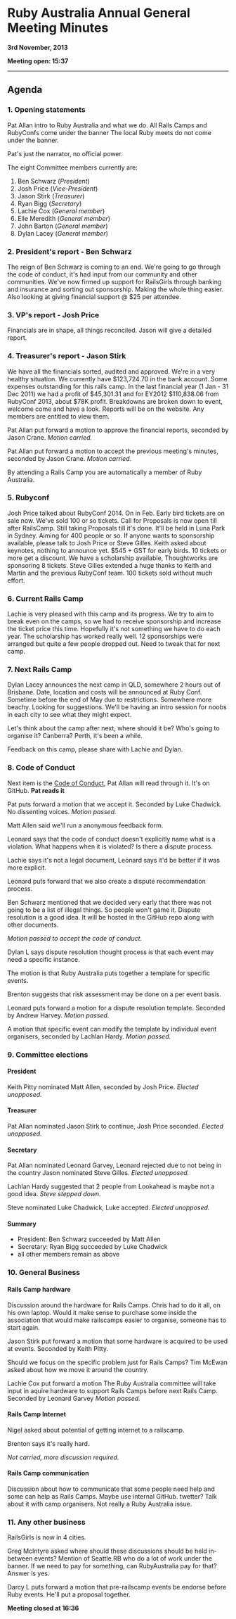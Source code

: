 # Ruby Australia Annual General Meeting Minutes
**3rd November, 2013**

**Meeting open: 15:37**

---

## Agenda

### 1. Opening statements

Pat Allan intro to Ruby Australia and what we do.
All Rails Camps and RubyConfs come under the banner
The local Ruby meets do not come under the banner.

Pat's just the narrator, no official power.

The eight Committee members currently are:

1. Ben Schwarz (*President*)
1. Josh Price (*Vice-President*)
1. Jason Stirk (*Treasurer*)
1. Ryan Bigg (*Secretary*)
1. Lachie Cox (*General member*)
1. Elle Meredith (*General member*)
1. John Barton (*General member*)
1. Dylan Lacey (*General member*)

### 2. President's report - Ben Schwarz

The reign of Ben Schwarz is coming to an end. We're going to go through the code of conduct, it's had input from our community and other communities.
We've now firmed up support for RailsGirls through banking and insurance and sorting out sponsorship. Making the whole thing easier. Also looking at giving financial support @ $25 per attendee.

### 3. VP's report - Josh Price

Financials are in shape, all things reconciled. Jason will give a detailed report.

### 4. Treasurer's report - Jason Stirk

We have all the financials sorted, audited and approved. We're in a very healthy situation. We currently have $123,724.70 in the bank account. Some expenses outstanding for this rails camp. In the last financial year (1 Jan - 31 Dec 2011) we had a profit of $45,301.31 and for EY2012 $110,838.06 from RubyConf 2013, about $78K profit. Breakdowns are broken down to event, welcome come and have a look. Reports will be on the website. Any members are entitled to view them.

Pat Allan put forward a motion to approve the financial reports, seconded by Jason Crane. _Motion carried._

Pat Allan put forward a motion to accept the previous meeting's minutes, seconded by Jason Crane. _Motion carried._

By attending a Rails Camp you are automatically a member of Ruby Australia.

### 5. Rubyconf

Josh Price talked about RubyConf 2014. On in Feb. Early bird tickets are on sale now. We've sold 100 or so tickets. Call for Proposals is now open till after RailsCamp. Still taking Proposals till it's done. It'll be held in Luna Park in Sydney. Aiming for 400 people or so. If anyone wants to sponsorship available, please talk to Josh Price or Steve Gilles. Keith asked about keynotes, nothing to announce yet. $545 + GST for early birds. 10 tickets or more get a discount. We have a scholarship available, Thoughtworks are sponsoring 8 tickets. Steve Gilles extended a huge thanks to Keith and Martin and the previous RubyConf team. 100 tickets sold without much effort.

### 6. Current Rails Camp

Lachie is very pleased with this camp and its progress. We try to aim to break even on the camps, so we had to receive sponsorship and increase the ticket price this time. Hopefully it's not something we have to do each year. The scholarship has worked really well. 12 sponsorships were arranged but quite a few people dropped out. Need to tweak that for next camp.

### 7. Next Rails Camp

Dylan Lacey announces the next camp in QLD, somewhere 2 hours out of Brisbane. Date, location and costs will be announced at Ruby Conf. Sometime before the end of May due to restrictions. Somewhere more beachy. Looking for suggestions. We'll be having an intro session for noobs in each city to see what they might expect.

Let's think about the camp after next, where should it be? Who's going to organise it? Canberra? Perth, it's been a while.

Feedback on this camp, please share with Lachie and Dylan.

### 8. Code of Conduct

Next item is the [Code of Conduct](/code-of-conduct.html), Pat Allan will read through it. It's on GitHub. **Pat reads it**

Pat puts forward a motion that we accept it. Seconded by Luke Chadwick. No dissenting voices. _Motion passed._

Matt Allen said we'll run a anonymous feedback form.

Leonard says that the code of conduct doesn't explicitly name what is a violation. What happens when it is violated? Is there a dispute process.

Lachie says it's not a legal document, Leonard says it'd be better if it was more explicit.

Leonard puts forward that we also create a dispute recommendation process.

Ben Schwarz mentioned that we decided very early that there was not going to be a list of illegal things. So people won't game it. Dispute resolution is a good idea. It will be hosted in the GitHub repo along with other documents.

_Motion passed to accept the code of conduct._

Dylan L says dispute resolution thought process is that each event may need a specific instance.

The motion is that Ruby Australia puts together a template for specific events.

Brenton suggests that risk assessment may be done on a per event basis.

Leonard puts forward a motion for a dispute resolution template. Seconded by Andrew Harvey. _Motion passed._

A motion that specific event can modify the template by individual event organisers, seconded by Lachlan Hardy. _Motion passed._

### 9. Committee elections

#### President
Keith Pitty nominated Matt Allen, seconded by Josh Price.
_Elected unopposed._

#### Treasurer
Pat Allan nominated Jason Stirk to continue, Josh Price seconded.
_Elected unopposed._

#### Secretary
Pat Allan nominated Leonard Garvey, Leonard rejected due to not being in the country
Jason nominated Steve Gilles.
_Elected unopposed._

Lachlan Hardy suggested that 2 people from Lookahead is maybe not a good idea. _Steve stepped down._

Steve nominated Luke Chadwick, Luke accepted.
_Elected unopposed._

#### Summary
- President: Ben Schwarz succeeded by Matt Allen
- Secretary: Ryan Bigg succeeded by Luke Chadwick
- all other members remain as above

### 10. General Business

#### Rails Camp hardware
Discussion around the hardware for Rails Camps. Chris had to do it all, on his own laptop. Would it make sense to purchase some inside the association that would make railscamps easier to organise, someone has to start again.

Jason Stirk put forward a motion that some hardware is acquired to be used at events. Seconded by Keith Pitty.

Should we focus on the specific problem just for Rails Camps?  Tim McEwan asked about how we move it around the country.

Lachie Cox put forward a motion The Ruby Australia committee will take input in aquire hardware to support Rails Camps before next Rails Camp. Seconded by Leonard Garvey
_Motion passed._

#### Rails Camp Internet

Nigel asked about potential of getting internet to a railscamp.

Brenton says it's really hard.

_Not carried, more discussion required._

####  Rails Camp communication

Discussion about how to communicate that some people need help and some can help as Rails Camps. Maybe use internal GitHub. twetter? Talk about it with camp organisers. Not really a Ruby Australia issue.

### 11. Any other business

RailsGirls is now in 4 cities.

Greg McIntyre asked where should these discussions should be held in-between events? Mention of Seattle.RB who do a lot of work under the banner. If we need to pay for something, can RubyAustralia pay for that? Answer is yes.

Darcy L puts forward a motion that pre-railscamp events be endorse before Ruby events. He'll put a proposal together.

**Meeting closed at 16:36**
